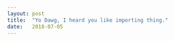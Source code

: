 ```yaml
---
layout: post
title:  "Yo Dawg, I heard you like importing thing."
date:   2018-07-05
---
```

<p align="center"><img src="{{ '/assets/img/react-imports.jpg' | prepend: site.baseurl }}" alt=""></p>

